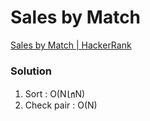 # Sales by Match

[Sales by Match | HackerRank](https://www.hackerrank.com/challenges/sock-merchant/problem?h_l=interview&playlist_slugs%5B%5D=interview-preparation-kit&playlist_slugs%5B%5D=warmup)

### Solution

1. Sort : O(N㏑N)
2. Check pair : O(N)